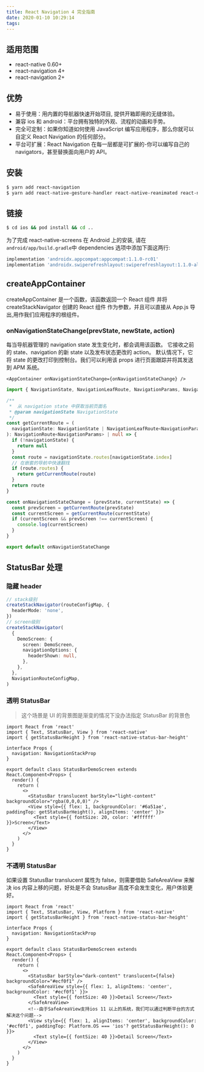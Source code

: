 ```yaml
---
title: React Navigation 4 完全指南
date: 2020-01-10 10:29:14
tags:
---
```


## 适用范围

- react-native 0.60+
- react-navigation 4+
- react-navigation 2+

## 优势

- 易于使用：用内置的导航器快速开始项目, 提供开箱即用的无缝体验。
- 兼容 ios 和 android：平台拥有独特的外观、流程的动画和手势。
- 完全可定制：如果你知道如何使用 JavaScript 编写应用程序，那么你就可以自定义 React Navigation 的任何部分。
- 平台可扩展：React Navigation 在每一层都是可扩展的-你可以编写自己的 navigators，甚至替换面向用户的 API。

<!--more-->

## 安装

```sh
$ yarn add react-navigation
$ yarn add react-native-gesture-handler react-native-reanimated react-native-screens react-native-safe-area-context
```

## 链接

```sh
$ cd ios && pod install && cd ..
```

为了完成 react-native-screens 在 Android 上的安装, 请在`android/app/build.gradle`中 dependencies 选项中添加下面这两行:

```groovy
implementation 'androidx.appcompat:appcompat:1.1.0-rc01'
implementation 'androidx.swiperefreshlayout:swiperefreshlayout:1.1.0-alpha02'
```

## createAppContainer

createAppContainer 是一个函数，该函数返回一个 React 组件 并将 createStackNavigator 创建的 React 组件 作为参数，并且可以直接从 App.js 导出,用作我们应用程序的根组件。

### onNavigationStateChange(prevState, newState, action)

每当导航器管理的 navigation state 发生变化时，都会调用该函数。 它接收之前的 state、navigation 的新 state 以及发布状态更改的 action。 默认情况下，它将 state 的更改打印到控制台。我们可以利用该 props 进行页面跟踪并将其发送到 APM 系统。

```tsx
<AppContainer onNavigationStateChange={onNavigationStateChange} />
```

```ts
import { NavigationState, NavigationLeafRoute, NavigationParams, NavigationRoute } from 'react-navigation'

/**
 *  从 navigation state 中获取当前页面名
 * @param navigationState NavigationState
 */
const getCurrentRoute = (
  navigationState: NavigationState | NavigationLeafRoute<NavigationParams>,
): NavigationRoute<NavigationParams> | null => {
  if (!navigationState) {
    return null
  }
  const route = navigationState.routes[navigationState.index]
  // 在嵌套的导航中快速翻找
  if (route.routes) {
    return getCurrentRoute(route)
  }
  return route
}

const onNavigationStateChange = (prevState, currentState) => {
  const prevScreen = getCurrentRoute(prevState)
  const currentScreen = getCurrentRoute(currentState)
  if (currentScreen && prevScreen !== currentScreen) {
    console.log(currentScreen)
  }
}

export default onNavigationStateChange
```

## StatusBar 处理

### 隐藏 header

```ts
// stack级别
createStackNavigator(routeConfigMap, {
  headerMode: 'none',
})
// screen级别
createStackNavigator(
  {
    DemoScreen: {
      screen: DemoScreen,
      navigationOptions: {
        headerShown: null,
      },
    },
  },
  NavigationRouteConfigMap,
)
```

### 透明 StatusBar

> 这个场景是 UI 的背景图是渐变的情况下没办法指定 StatusBar 的背景色

```tsx
import React from 'react'
import { Text, StatusBar, View } from 'react-native'
import { getStatusBarHeight } from 'react-native-status-bar-height'

interface Props {
  navigation: NavigationStackProp
}

export default class StatusBarDemoScreen extends React.Component<Props> {
  render() {
    return (
      <>
        <StatusBar translucent barStyle="light-content" backgroundColor="rgba(0,0,0,0)" />
        <View style={{ flex: 1, backgroundColor: '#6a51ae', paddingTop: getStatusBarHeight(), alignItems: 'center' }}>
          <Text style={{ fontSize: 20, color: '#ffffff' }}>Screen</Text>
        </View>
      </>
    )
  }
}
```

### 不透明 StatusBar

如果设置 StatusBar translucent 属性为 false，则需要借助 SafeAreaView 来解决 ios 内容上移的问题，好处是不会 StatusBar 高度不会发生变化，用户体验更好。

```tsx
import React from 'react'
import { Text, StatusBar, View, Platform } from 'react-native'
import { getStatusBarHeight } from 'react-native-status-bar-height'

interface Props {
  navigation: NavigationStackProp
}

export default class StatusBarDemoScreen extends React.Component<Props> {
  render() {
    return (
      <>
        <StatusBar barStyle="dark-content" translucent={false} backgroundColor="#ecf0f1" />
        <SafeAreaView style={{ flex: 1, alignItems: 'center', backgroundColor: '#ecf0f1' }}>
          <Text style={{ fontSize: 40 }}>Detail Screen</Text>
        </SafeAreaView>
        <!--由于SafeAreaView支持ios 11 以上的系统，我们可以通过判断平台的方式解决这个问题-->
        <View style={{ flex: 1, alignItems: 'center', backgroundColor: '#ecf0f1', paddingTop: Platform.OS === 'ios'? getStatusBarHeight(): 0 }}>
          <Text style={{ fontSize: 40 }}>Detail Screen</Text>
        </View>
      </>
    )
  }
}
```
